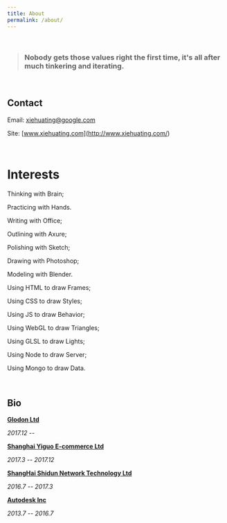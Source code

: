 ```yaml
---
title: About
permalink: /about/
---
```


<br/>

> ### Nobody gets those values right the first time, it's all after much tinkering and iterating.

<br/>

## Contact

Email: xiehuating@google.com

Site: [www.xiehuating.com](<http://www.xiehuating.com/>)

<br/>

# Interests

Thinking with Brain; 

Practicing with Hands.

Writing with Office;

Outlining with Axure;

Polishing with Sketch;

Drawing with Photoshop;

Modeling with Blender.

Using HTML to draw Frames;

Using CSS to draw Styles;

Using JS to draw Behavior;

Using WebGL to draw Triangles;

Using GLSL to draw Lights;

Using Node to draw Server;

Using Mongo to draw Data.

<br/>

## Bio

[**Glodon Ltd**](https://www.glodon.com/)

*2017.12 --*

[**Shanghai Yiguo E-commerce Ltd**](http://www.yiguo.com/)

*2017.3 -- 2017.12*

[**ShangHai Shidun Network Technology Ltd**](http://www.threedpad.com/)

*2016.7 -- 2017.3*

[**Autodesk Inc**](https://www.autodesk.com/) 

*2013.7 -- 2016.7*
